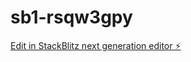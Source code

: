# sb1-rsqw3gpy

[Edit in StackBlitz next generation editor ⚡️](https://stackblitz.com/~/github.com/shabdeekmsr/sb1-rsqw3gpy)